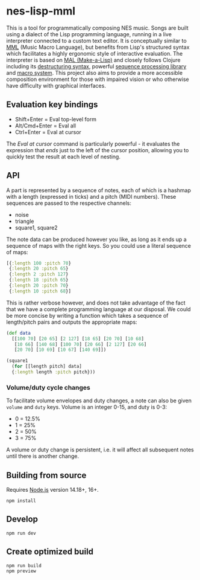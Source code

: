 # nes-lisp-mml

This is a tool for programmatically composing NES music. Songs are built using a dialect of the Lisp programming language, running in a live interpreter connected to a custom text editor. It is conceptually similar to [MML](https://en.wikipedia.org/wiki/Music_Macro_Language) (Music Macro Language), but benefits from Lisp's structured syntax which facilitates a highly ergonomic style of interactive evaluation. The interpreter is based on [MAL (Make-a-Lisp)](https://github.com/kanaka/mal) and closely follows Clojure including its [destructuring syntax](https://clojure.org/guides/destructuring), powerful [sequence processing library](https://clojure.org/reference/sequences) and [macro system](https://clojure.org/reference/macros). This project also aims to provide a more accessible composition environment for those with impaired vision or who otherwise have difficulty with graphical interfaces. 

## Evaluation key bindings

- Shift+Enter = Eval top-level form
- Alt/Cmd+Enter = Eval all
- Ctrl+Enter = Eval at cursor

The *Eval at cursor* command is particularly powerful - it evaluates the expression that *ends* just to the left of the cursor position, allowing you to quickly test the result at each level of nesting.

## API

A part is represented by a sequence of notes, each of which is a hashmap with a length (expressed in ticks) and a pitch (MIDI numbers). These sequences are passed to the respective channels:

- noise
- triangle
- square1, square2

The note data can be produced however you like, as long as it ends up a sequence of maps with the right keys. So you could use a literal sequence of maps:

```clojure
[{:length 100 :pitch 70}
 {:length 20 :pitch 65}
 {:length 2 :pitch 127}
 {:length 18 :pitch 65}
 {:length 20 :pitch 70}
 {:length 10 :pitch 68}]
```

This is rather verbose however, and does not take advantage of the fact that we have a complete programming language at our disposal. We could be more concise by writing a function which takes a sequence of length/pitch pairs and outputs the appropriate maps:

```clojure
(def data
  [[100 70] [20 65] [2 127] [18 65] [20 70] [10 68] 
   [10 66] [140 68] [100 70] [20 66] [2 127] [20 66]
   [20 70] [10 69] [10 67] [140 69]])

(square1 
  (for [[length pitch] data]
  {:length length :pitch pitch}))
```

### Volume/duty cycle changes

To facilitate volume envelopes and duty changes, a note can also be given `volume` and `duty` keys. Volume is an integer 0-15, and duty is 0-3:


- 0 = 12.5%
- 1 = 25%
- 2 = 50%
- 3 = 75%

A volume or duty change is persistent, i.e. it will affect all subsequent notes until there is another change.

## Building from source

Requires [Node.js](https://nodejs.org/en/) version 14.18+, 16+.


```
npm install
```

## Develop

```
npm run dev
```

## Create optimized build

```
npm run build
npm preview
```
